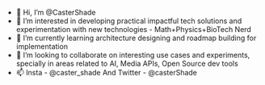 - 👋 Hi, I’m @CasterShade
- 👀 I’m interested in developing practical impactful tech solutions and experimentation with new technologies - Math+Physics+BioTech Nerd 
- 🌱 I’m currently learning architecture designing and roadmap building for implementation
- 💞️ I’m looking to collaborate on interesting use cases and experiments, specially in areas related to AI, Media APIs, Open Source dev tools
- 📫 Insta - @caster_shade And Twitter - @casterShade

<!---
CasterShade/CasterShade is a ✨ special ✨ repository because its `README.md` (this file) appears on your GitHub profile.
You can click the Preview link to take a look at your changes.
--->
